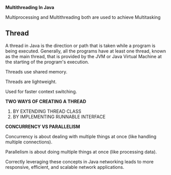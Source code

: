 **Multithreading In Java**

Multiprocessing and Multithreading both are used to achieve Multitasking


Thread
-
A thread in Java is the direction or path that is taken while a program is being executed. Generally, all the programs have at least one thread, known as the main thread, that is provided by the JVM or Java Virtual Machine at the starting of the program's execution.

Threads use shared memory.

Threads are lightweight.

Used for faster context switching.

**TWO WAYS OF CREATING A THREAD**

1. BY EXTENDING THREAD CLASS
2. BY IMPLEMENTING RUNNABLE INTERFACE

**CONCURRENCY VS PARALLELISM**

Concurrency is about dealing with multiple things at once (like handling multiple connections).

Parallelism is about doing multiple things at once (like processing data). 

Correctly leveraging these concepts in Java networking leads to more responsive, efficient, and scalable network applications.
